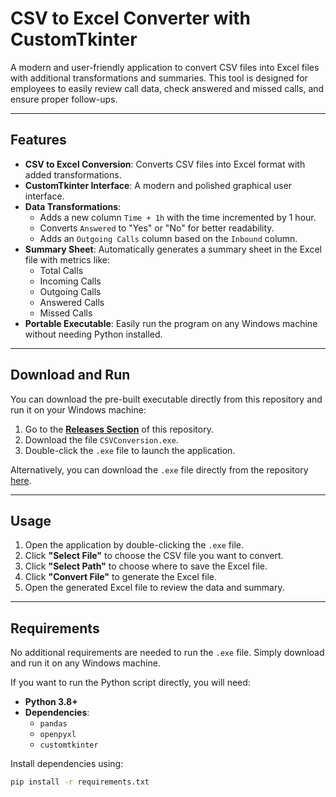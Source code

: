 # CSV to Excel Converter with CustomTkinter

A modern and user-friendly application to convert CSV files into Excel files with additional transformations and summaries. This tool is designed for employees to easily review call data, check answered and missed calls, and ensure proper follow-ups.

---

## Features

- **CSV to Excel Conversion**: Converts CSV files into Excel format with added transformations.
- **CustomTkinter Interface**: A modern and polished graphical user interface.
- **Data Transformations**:
  - Adds a new column `Time + 1h` with the time incremented by 1 hour.
  - Converts `Answered` to "Yes" or "No" for better readability.
  - Adds an `Outgoing Calls` column based on the `Inbound` column.
- **Summary Sheet**: Automatically generates a summary sheet in the Excel file with metrics like:
  - Total Calls
  - Incoming Calls
  - Outgoing Calls
  - Answered Calls
  - Missed Calls
- **Portable Executable**: Easily run the program on any Windows machine without needing Python installed.

---

## Download and Run

You can download the pre-built executable directly from this repository and run it on your Windows machine:

1. Go to the **[Releases Section](https://github.com/your-username/your-repo-name/releases/latest)** of this repository.
2. Download the file `CSVConversion.exe`.
3. Double-click the `.exe` file to launch the application.

Alternatively, you can download the `.exe` file directly from the repository [here](./CSVConversion.exe).

---

## Usage

1. Open the application by double-clicking the `.exe` file.
2. Click **"Select File"** to choose the CSV file you want to convert.
3. Click **"Select Path"** to choose where to save the Excel file.
4. Click **"Convert File"** to generate the Excel file.
5. Open the generated Excel file to review the data and summary.

---

## Requirements

No additional requirements are needed to run the `.exe` file. Simply download and run it on any Windows machine.

If you want to run the Python script directly, you will need:
- **Python 3.8+**
- **Dependencies**:
  - `pandas`
  - `openpyxl`
  - `customtkinter`

Install dependencies using:
```bash
pip install -r requirements.txt

